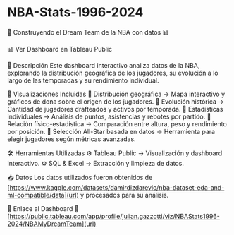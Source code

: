 # NBA-Stats-1996-2024
🏀 Construyendo el Dream Team de la NBA con datos 📊

📊 Ver Dashboard en Tableau Public

📌 Descripción
Este dashboard interactivo analiza datos de la NBA, explorando la distribución geográfica de los jugadores, su evolución a lo largo de las temporadas y su rendimiento individual.

🚀 Visualizaciones Incluidas
🔹 Distribución geográfica → Mapa interactivo y gráficos de dona sobre el origen de los jugadores.
🔹 Evolución histórica → Cantidad de jugadores drafteados y activos por temporada.
🔹 Estadísticas individuales → Análisis de puntos, asistencias y rebotes por partido.
🔹 Relación físico-estadística → Comparación entre altura, peso y rendimiento por posición.
🔹 Selección All-Star basada en datos → Herramienta para elegir jugadores según métricas avanzadas.

🛠️ Herramientas Utilizadas
⚙️ Tableau Public → Visualización y dashboard interactivo.
⚙️ SQL & Excel → Extracción y limpieza de datos.

📥 Datos
Los datos utilizados fueron obtenidos de [https://www.kaggle.com/datasets/damirdizdarevic/nba-dataset-eda-and-ml-compatible/data](url) y procesados para su análisis.

📎 Enlace al Dashboard
🔗 [https://public.tableau.com/app/profile/julian.gazzotti/viz/NBAStats1996-2024/NBAMyDreamTeam](url)

